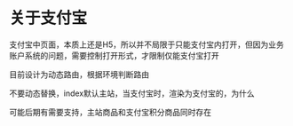# 关于支付宝

支付宝中页面，本质上还是H5，所以并不局限于只能支付宝内打开，但因为业务账户系统的问题，需要控制打开形式，才限制仅能支付宝打开

目前设计为动态路由，根据环境判断路由

不要动态替换，index默认主站，当支付宝时，渲染为支付宝的，为什么

可能后期有需要支持，主站商品和支付宝积分商品同时存在
